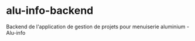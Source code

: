 # alu-info-backend
Backend de l'application de gestion de projets pour menuiserie aluminium - Alu-info
